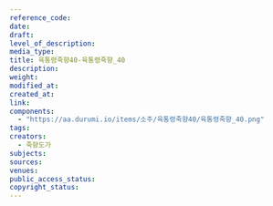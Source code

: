 ```yaml
---
reference_code: 
date: 
draft: 
level_of_description: 
media_type: 
title: 육통령죽향40-육통령죽향_40 
description: 
weight: 
modified_at: 
created_at: 
link: 
components: 
  - "https://aa.durumi.io/items/소주/육통령죽향40/육통령죽향_40.png"
tags: 
creators: 
  - 죽향도가
subjects: 
sources: 
venues: 
public_access_status: 
copyright_status: 
---
```

